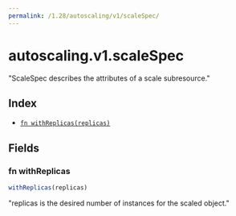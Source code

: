 ```yaml
---
permalink: /1.28/autoscaling/v1/scaleSpec/
---
```


# autoscaling.v1.scaleSpec

"ScaleSpec describes the attributes of a scale subresource."

## Index

* [`fn withReplicas(replicas)`](#fn-withreplicas)

## Fields

### fn withReplicas

```ts
withReplicas(replicas)
```

"replicas is the desired number of instances for the scaled object."